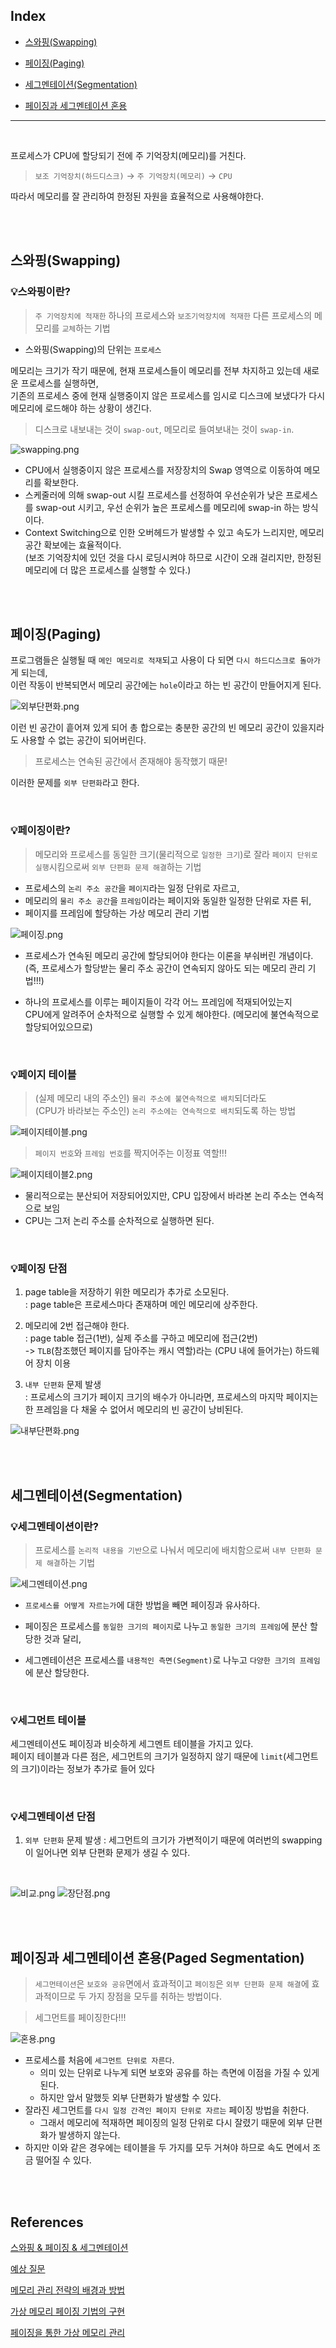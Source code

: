 ## Index

- [스와핑(Swapping)](#스와핑(Swapping))

- [페이징(Paging)](#페이징(Paging))

- [세그멘테이션(Segmentation)](#세그멘테이션(Segmentation))

- [페이징과 세그멘테이션 혼용](#페이징과-세그멘테이션-혼용)

---
<br/>

프로세스가 CPU에 할당되기 전에 주 기억장치(메모리)를 거친다.
> `보조 기억장치(하드디스크)` → `주 기억장치(메모리)` → `CPU`

따라서 메모리를 잘 관리하여 한정된 자원을 효율적으로 사용해야한다.

<br/>
<br/>

## 스와핑(Swapping)

### 💡스와핑이란?
> `주 기억장치에 적재한` 하나의 프로세스와 `보조기억장치에 적재한` 다른 프로세스의 메모리를 `교체`하는 기법

* 스와핑(Swapping)의 단위는 `프로세스`

메모리는 크기가 작기 때문에, 현재 프로세스들이 메모리를 전부 차지하고 있는데 새로운 프로세스를 실행하면,<br/>기존의 프로세스 중에 현재 실행중이지 않은 프로세스를 임시로 디스크에 보냈다가 다시 메모리에 로드해야 하는 상황이 생긴다.

>디스크로 내보내는 것이 `swap-out`, 메모리로 들여보내는 것이 `swap-in`.

![swapping.png](swapping.png)

* CPU에서 실행중이지 않은 프로세스를 저장장치의 Swap 영역으로 이동하여 메모리를 확보한다.
* 스케줄러에 의해 swap-out 시킬 프로세스를 선정하여 우선순위가 낮은 프로세스를 swap-out 시키고, 우선 순위가 높은 프로세스를 메모리에 swap-in 하는 방식이다.
* Context Switching으로 인한 오버헤드가 발생할 수 있고 속도가 느리지만, 메모리 공간 확보에는 효율적이다.<br/>
(보조 기억장치에 있던 것을 다시 로딩시켜야 하므로 시간이 오래 걸리지만, 한정된 메모리에 더 많은 프로세스를 실행할 수 있다.)

<br/>
<br/>

## 페이징(Paging)
 
프로그램들은 실행될 때 `메인 메모리로 적재`되고 사용이 다 되면 `다시 하드디스크로 돌아가`게 되는데,<br/>
이런 작동이 반복되면서 메모리 공간에는 `hole`이라고 하는 빈 공간이 만들어지게 된다.

![외부단편화.png](외부단편화.png)

이런 빈 공간이 흩어져 있게 되어 총 합으로는 충분한 공간의 빈 메모리 공간이 있을지라도 사용할 수 없는 공간이 되어버린다.

> 프로세스는 연속된 공간에서 존재해야 동작했기 때문!

이러한 문제를 `외부 단편화`라고 한다.

<br/>

### 💡페이징이란?
> 메모리와 프로세스를 동일한 크기(물리적으로 `일정한 크기`)로 잘라 `페이지 단위로 실행`시킴으로써 `외부 단편화 문제 해결`하는 기법

* 프로세스의 `논리 주소 공간`을 `페이지`라는 일정 단위로 자르고,
* 메모리의 `물리 주소 공간`을 `프레임`이라는 페이지와 동일한 일정한 단위로 자른 뒤,
* 페이지를 프레임에 할당하는 가상 메모리 관리 기법

![페이징.png](페이징.png)

* 프로세스가 연속된 메모리 공간에 할당되어야 한다는 이론을 부숴버린 개념이다.<br/>
(즉, 프로세스가 할당받는 물리 주소 공간이 연속되지 않아도 되는 메모리 관리 기법!!!)

* 하나의 프로세스를 이루는 페이지들이 각각 어느 프레임에 적재되어있는지<br/>
CPU에게 알려주어 순차적으로 실행할 수 있게 해야한다. (메모리에 불연속적으로 할당되어있으므로)

<br/>

### 💡페이지 테이블
> (실제 메모리 내의 주소인) `물리 주소에 불연속적으로 배치`되더라도<br/>
(CPU가 바라보는 주소인) `논리 주소에는 연속적으로 배치`되도록 하는 방법

![페이지테이블.png](페이지테이블.png)

> `페이지 번호`와 `프레임 번호`를 짝지어주는 이정표 역할!!!

![페이지테이블2.png](페이지테이블2.png)

* 물리적으로는 분산되어 저장되어있지만, CPU 입장에서 바라본 논리 주소는 연속적으로 보임
* CPU는 그저 논리 주소를 순차적으로 실행하면 된다.

<br/>

### 💡페이징 단점
1. page table을 저장하기 위한 메모리가 추가로 소모된다.<br/>
   : page table은 프로세스마다 존재하며 메인 메모리에 상주한다.

2. 메모리에 2번 접근해야 한다. <br/>
   : page table 접근(1번), 실제 주소를 구하고 메모리에 접근(2번)<br/>
   -> `TLB`(참조했던 페이지를 담아주는 캐시 역할)라는 (CPU 내에 들어가는) 하드웨어 장치 이용<br/>
   
3. `내부 단편화` 문제 발생<br/>
   : 프로세스의 크기가 페이지 크기의 배수가 아니라면, 프로세스의 마지막 페이지는 <br/>
   한 프레임을 다 채울 수 없어서 메모리의 빈 공간이 낭비된다.

![내부단편화.png](내부단편화.png)

<br/>
<br/>

## 세그멘테이션(Segmentation)

### 💡세그멘테이션이란?
> 프로세스를 `논리적 내용을 기반`으로 나눠서 메모리에 배치함으로써 `내부 단편화 문제 해결`하는 기법

![세그멘테이션.png](세그멘테이션.png)

* `프로세스를 어떻게 자르는가`에 대한 방법을 빼면 페이징과 유사하다.

* 페이징은 프로세스를 `동일한 크기의 페이지`로 나누고 `동일한 크기의 프레임`에 분산 할당한 것과 달리,
* 세그멘테이션은 프로세스를 `내용적인 측면(Segment)`로 나누고 `다양한 크기의 프레임`에 분산 할당한다.

<br/>

### 💡세그먼트 테이블
세그멘테이션도 페이징과 비슷하게 세그멘트 테이블을 가지고 있다.<br/>
페이지 테이블과 다른 점은, 세그먼트의 크기가 일정하지 않기 때문에 `limit`(세그먼트의 크기)이라는 정보가 추가로 들어 있다

<br/>

### 💡세그멘테이션 단점
1. `외부 단편화` 문제 발생
   : 세그먼트의 크기가 가변적이기 때문에 여러번의 swapping이 일어나면 외부 단편화 문제가 생길 수 있다.

<br/>

![비교.png](비교.png)
![장단점.png](장단점.png)

<br/>
<br/>

## 페이징과 세그멘테이션 혼용(Paged Segmentation)
> `세그먼테이션`은 `보호와 공유`면에서 효과적이고 `페이징`은 `외부 단편화 문제 해결`에 효과적이므로 두 가지 장점을 모두를 취하는 방법이다.

> 세그먼트를 페이징한다!!!

![혼용.png](혼용.png)

* 프로세스를 처음에 `세그먼트 단위로 자른다`.
    * 의미 있는 단위로 나누게 되면 보호와 공유를 하는 측면에 이점을 가질 수 있게 된다.
    * 하지만 앞서 말했듯 외부 단편화가 발생할 수 있다.
* 잘라진 세그먼트를 `다시 일정 간격인 페이지 단위로 자르는` 페이징 방법을 취한다.
    * 그래서 메모리에 적재하면 페이징의 일정 단위로 다시 잘렸기 때문에 외부 단편화가 발생하지 않는다.
* 하지만 이와 같은 경우에는 테이블을 두 가지를 모두 거쳐야 하므로 속도 면에서 조금 떨어질 수 있다.

<br/>
<br/>

## References

[스와핑 & 페이징 & 세그멘테이션](https://github.com/shinhee-rebecca/2022-cs-study/blob/main/Operating%20System/%EB%A9%94%EB%AA%A8%EB%A6%AC%20%EA%B4%80%EB%A6%AC%20%EC%A0%84%EB%9E%B5(%ED%8E%98%EC%9D%B4%EC%A7%95%2C%20%EC%84%B8%EA%B7%B8%EB%A9%98%ED%85%8C%EC%9D%B4%EC%85%98).md)

[예상 질문](https://github.com/shinhee-rebecca/2022-cs-study/blob/main/Operating%20System/%EC%98%88%EC%83%81%20%EC%A7%88%EB%AC%B8.md#%EB%A9%94%EB%AA%A8%EB%A6%AC)

[메모리 관리 전략의 배경과 방법](https://velog.io/@vpdls1511/%EB%A9%94%EB%AA%A8%EB%A6%AC-%EA%B4%80%EB%A6%AC-%EC%A0%84%EB%9E%B5%EC%9D%98-%EB%B0%B0%EA%B2%BD%EA%B3%BC-%EB%B0%A9%EB%B2%95)

[가상 메모리 페이징 기법의 구현](https://www.youtube.com/watch?v=X6tLar-qNHE&ab_channel=%EB%84%90%EB%84%90%ED%95%9C%EA%B0%9C%EB%B0%9C%EC%9E%90TV)

[페이징을 통한 가상 메모리 관리](https://www.youtube.com/watch?v=8ufliWkgqMo&ab_channel=%ED%95%9C%EB%B9%9B%EB%AF%B8%EB%94%94%EC%96%B4)